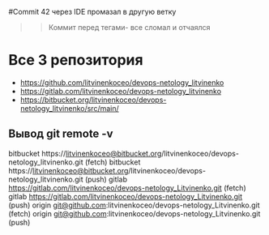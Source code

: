#Commit 42 через IDE промазал в другую ветку


> > Коммит перед тегами- все сломал и отчаялся
# Все 3 репозитория
-  https://github.com/litvinenkoceo/devops-netology_litvinenko
-  https://gitlab.com/litvinenkoceo/devops-netology_litvinenko
-  https://bitbucket.org/litvinenkoceo/devops-netology_litvinenko/src/main/

## Вывод git remote -v

bitbucket https://litvinenkoceo@bitbucket.org/litvinenkoceo/devops-netology_litvinenko.git (fetch)
bitbucket https://litvinenkoceo@bitbucket.org/litvinenkoceo/devops-netology_litvinenko.git (push)
gitlab	https://gitlab.com/litvinenkoceo/devops-netology_Litvinenko.git (fetch)
gitlab	https://gitlab.com/litvinenkoceo/devops-netology_Litvinenko.git (push)
origin	git@github.com:litvinenkoceo/devops-netology_Litvinenko.git (fetch)
origin	git@github.com:litvinenkoceo/devops-netology_Litvinenko.git (push)

